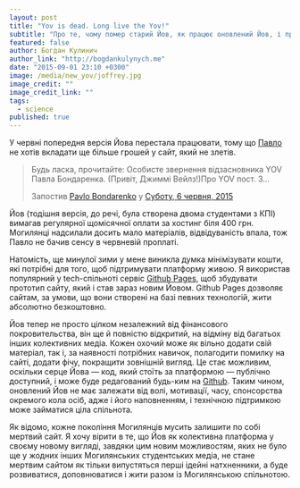 ```yaml
---
layout: post
title: "Yov is dead. Long live the Yov!"
subtitle: "Про те, чому помер старий Йов, як працює оновлений Йов, і про надію на Могилянську спільноту"
featured: false
author: Богдан Кулинич
author_link: "http://bogdankulynych.me"
date: "2015-09-01 23:10 +0300"
image: /media/new_yov/joffrey.jpg
image_credit: ""
image_credit_link: ""
tags: 
  - science
published: true
---
```







У червні попередня версія Йова перестала працювати, тому що [Павло](https://www.facebook.com/bondarenkopavlo) не хотів вкладати ще більше грошей у сайт, який не злетів.

<div id="fb-root"></div><div class="fb-post" data-href="https://www.facebook.com/bondarenkopavlo/posts/929389600441297:0" data-width="750"><div class="fb-xfbml-parse-ignore"><blockquote cite="https://www.facebook.com/bondarenkopavlo/posts/929389600441297:0"><p>&#x411;&#x443;&#x434;&#x44c; &#x43b;&#x430;&#x441;&#x43a;&#x430;, &#x43f;&#x440;&#x43e;&#x447;&#x438;&#x442;&#x430;&#x439;&#x442;&#x435;: &#x41e;&#x441;&#x43e;&#x431;&#x438;&#x441;&#x442;&#x435; &#x437;&#x432;&#x435;&#x440;&#x43d;&#x435;&#x43d;&#x43d;&#x44f; &#x432;&#x456;&#x434;&#x437;&#x430;&#x441;&#x43d;&#x43e;&#x432;&#x43d;&#x438;&#x43a;&#x430; YOV &#x41f;&#x430;&#x432;&#x43b;&#x430; &#x411;&#x43e;&#x43d;&#x434;&#x430;&#x440;&#x435;&#x43d;&#x43a;&#x430;. (&#x41f;&#x440;&#x438;&#x432;&#x456;&#x442;, &#x414;&#x436;&#x438;&#x43c;&#x43c;&#x456; &#x412;&#x435;&#x439;&#x43b;&#x437;!)&#x41f;&#x440;&#x43e; YOV &#x43f;&#x43e;&#x441;&#x442;. &#x417;...</p>Запостив <a href="#" role="button">Pavlo Bondarenko</a> у&nbsp;<a href="https://www.facebook.com/bondarenkopavlo/posts/929389600441297:0">Суботу, 6 червня, 2015</a></blockquote></div></div>

Йов (тодішня версія, до речі, була створена двома студентами з КПІ) вимагав регулярної щомісячної оплати за хостинг біля 400 грн. Могилянці  надсилали досить мало матеріалів, відвідуваність впала, тож Павло не бачив сенсу в червневій проплаті.

Натомість, ще минулої зими у мене виникла думка мінімізувати кошти, які потрібні для того, щоб підтримувати платформу живою. Я використав популярний у tech-спільноті сервіс [Github Pages](http://pages.github.com), щоб збудувати прототип сайту, який і став зараз новим Йовом. Github Pages дозволяє сайтам, за умови, що вони створені на базі певних технологій, жити абсолютно безкоштовно.

Йов тепер не просто цілком незалежний від фінансового покровительства, він ще й повністю відкритий, на відміну від багатьох інших колективних медіа. Кожен охочий може як вільно додати свій матеріал, так і, за наявності потрібних навичок, полагодити помилку на сайті, додати фічу, покращити зовнішній вигляд. Це стає можливим, оскільки серце Йова — код, який стоїть за платформою — публічно доступний, і може буде редагований будь-ким на [Github](http://github.com/boretskyi/boretskyi.github.io). Таким чином, оновлений Йов не має залежати від волі, мотивації, часу, спонсорства окремого кола осіб, адже і його наповненням, і технічною підтримкою може займатися ціла спільнота.

Як відомо, кожне покоління Могилянців мусить залишити по собі мертвий сайт. Я хочу вірити в те, що Йов як колективна платформа у своєму новому вигляді, завдяки цим новим можливостям, яких не було ще у жодних інших Могилянських студентських медіа, не стане мертвим сайтом як тільки випустяться перші ідейні натхненники, а буде розвиватися, доповнюватися і жити разом із Могилянською спільнотою.
